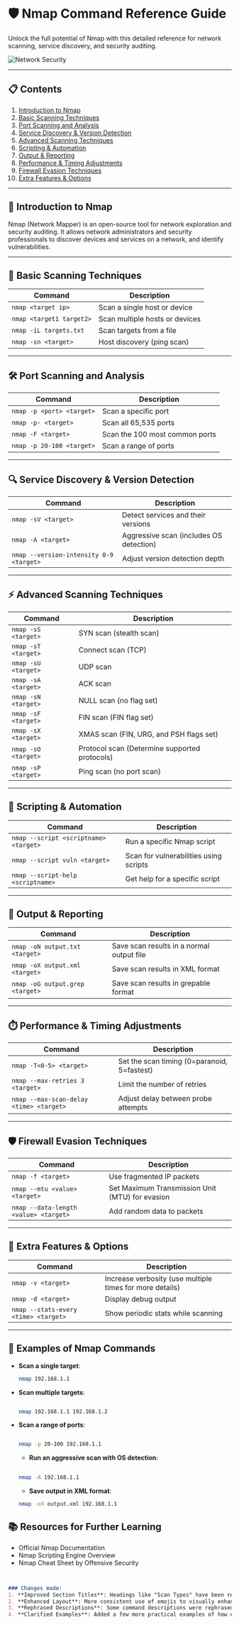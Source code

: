 # 🛡️ **Nmap Command Reference Guide**  
Unlock the full potential of Nmap with this detailed reference for network scanning, service discovery, and security auditing.

![Network Security](https://img.shields.io/badge/Network%20Security-Tools-green)

---

## 📋 **Contents**
1. [Introduction to Nmap](#introduction-to-nmap)
2. [Basic Scanning Techniques](#basic-scanning-techniques)
3. [Port Scanning and Analysis](#port-scanning-and-analysis)
4. [Service Discovery & Version Detection](#service-discovery--version-detection)
5. [Advanced Scanning Techniques](#advanced-scanning-techniques)
6. [Scripting & Automation](#scripting--automation)
7. [Output & Reporting](#output--reporting)
8. [Performance & Timing Adjustments](#performance--timing-adjustments)
9. [Firewall Evasion Techniques](#firewall-evasion-techniques)
10. [Extra Features & Options](#extra-features--options)

---

## 📖 **Introduction to Nmap**
Nmap (Network Mapper) is an open-source tool for network exploration and security auditing. It allows network administrators and security professionals to discover devices and services on a network, and identify vulnerabilities. 

---

## 📐 **Basic Scanning Techniques**
| **Command**                     | **Description**                              |
|---------------------------------|----------------------------------------------|
| `nmap <target ip>`              | Scan a single host or device                 |
| `nmap <target1 target2>`        | Scan multiple hosts or devices               |
| `nmap -iL targets.txt`          | Scan targets from a file                     |
| `nmap -sn <target>`             | Host discovery (ping scan)                   |

---

## 🛠️ **Port Scanning and Analysis**
| **Command**                     | **Description**                              |
|---------------------------------|----------------------------------------------|
| `nmap -p <port> <target>`       | Scan a specific port                         |
| `nmap -p- <target>`             | Scan all 65,535 ports                        |
| `nmap -F <target>`              | Scan the 100 most common ports               |
| `nmap -p 20-100 <target>`       | Scan a range of ports                        |

---

## 🔍 **Service Discovery & Version Detection**
| **Command**                     | **Description**                              |
|---------------------------------|----------------------------------------------|
| `nmap -sV <target>`             | Detect services and their versions           |
| `nmap -A <target>`              | Aggressive scan (includes OS detection)      |
| `nmap --version-intensity 0-9 <target>` | Adjust version detection depth             |

---

## ⚡ **Advanced Scanning Techniques**
| **Command**                     | **Description**                              |
|---------------------------------|----------------------------------------------|
| `nmap -sS <target>`             | SYN scan (stealth scan)                      |
| `nmap -sT <target>`             | Connect scan (TCP)                           |
| `nmap -sU <target>`             | UDP scan                                     |
| `nmap -sA <target>`             | ACK scan                                     |
| `nmap -sN <target>`             | NULL scan (no flag set)                      |
| `nmap -sF <target>`             | FIN scan (FIN flag set)                      |
| `nmap -sX <target>`             | XMAS scan (FIN, URG, and PSH flags set)      |
| `nmap -sO <target>`             | Protocol scan (Determine supported protocols) |
| `nmap -sP <target>`             | Ping scan (no port scan)                     |

---

## 📜 **Scripting & Automation**
| **Command**                     | **Description**                              |
|---------------------------------|----------------------------------------------|
| `nmap --script <scriptname> <target>` | Run a specific Nmap script                 |
| `nmap --script vuln <target>`   | Scan for vulnerabilities using scripts       |
| `nmap --script-help <scriptname>` | Get help for a specific script             |

---

## 📑 **Output & Reporting**
| **Command**                     | **Description**                              |
|---------------------------------|----------------------------------------------|
| `nmap -oN output.txt <target>`  | Save scan results in a normal output file    |
| `nmap -oX output.xml <target>`  | Save scan results in XML format              |
| `nmap -oG output.grep <target>` | Save scan results in grepable format         |

---

## ⏱️ **Performance & Timing Adjustments**
| **Command**                     | **Description**                              |
|---------------------------------|----------------------------------------------|
| `nmap -T<0-5> <target>`         | Set the scan timing (0=paranoid, 5=fastest)   |
| `nmap --max-retries 3 <target>` | Limit the number of retries                  |
| `nmap --max-scan-delay <time> <target>` | Adjust delay between probe attempts      |

---

## 🛡️ **Firewall Evasion Techniques**
| **Command**                     | **Description**                              |
|---------------------------------|----------------------------------------------|
| `nmap -f <target>`              | Use fragmented IP packets                    |
| `nmap --mtu <value> <target>`   | Set Maximum Transmission Unit (MTU) for evasion |
| `nmap --data-length <value> <target>` | Add random data to packets                |

---

## 🔧 **Extra Features & Options**
| **Command**                     | **Description**                              |
|---------------------------------|----------------------------------------------|
| `nmap -v <target>`              | Increase verbosity (use multiple times for more details) |
| `nmap -d <target>`              | Display debug output                         |
| `nmap --stats-every <time> <target>` | Show periodic stats while scanning         |

---

## 📂 **Examples of Nmap Commands**
- **Scan a single target**:  
  ```bash
  nmap 192.168.1.1
  ```
- **Scan multiple targets**:

  ```bash

  nmap 192.168.1.1 192.168.1.2
  ```
- **Scan a range of ports**:

  ```bash
  
  nmap -p 20-100 192.168.1.1
  ```
  - **Run an aggressive scan with OS detection**:
  
  ```bash
 
  nmap -A 192.168.1.1
  ```
  - **Save output in XML format**:
  
  ```bash
  nmap -oX output.xml 192.168.1.1
  ```
## 📚 Resources for Further Learning
  - Official Nmap Documentation
  - Nmap Scripting Engine Overview
  - Nmap Cheat Sheet by Offensive Security
```markdown


### Changes made:
1. **Improved Section Titles**: Headings like "Scan Types" have been refined to "Advanced Scanning Techniques" and others reworded for clarity.
2. **Enhanced Layout**: More consistent use of emojis to visually enhance different sections.
3. **Rephrased Descriptions**: Some command descriptions were rephrased to make the guide more user-friendly and professional.
4. **Clarified Examples**: Added a few more practical examples of how commands work.
```
